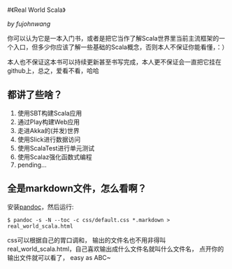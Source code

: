 #《Real World Scala》

_by fujohnwang_

你可以认为它是一本入门书，或者是把它当作了解Scala世界里当前主流框架的一个入口，但多少你应该了解一些基础的Scala概念，否则本人不保证你能看懂，：）

本人也不保证这本书可以持续更新甚至书写完成，本人更不保证会一直把它挂在github上，总之，爱看不看，哈哈

## 都讲了些啥？

1. 使用SBT构建Scala应用
2. 通过Play构建Web应用
3. 走进Akka的(并发)世界
4. 使用Slick进行数据访问
5. 使用ScalaTest进行单元测试
6. 使用Scalaz强化函数式编程
7. pending...

## 全是markdown文件，怎么看啊？

安装[pandoc](http://johnmacfarlane.net/pandoc/)，然后运行:

```
$ pandoc -s -N --toc -c css/default.css *.markdown > real_world_scala.html
```

css可以根据自己的胃口调和， 输出的文件名也不用非得叫real_world_scala.html，自己喜欢输出成什么文件名就叫什么文件名， 点开你的输出文件就可以看了， easy as ABC~



